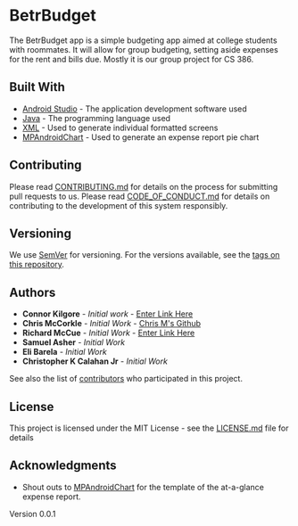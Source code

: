 # BetrBudget

The BetrBudget app is a simple budgeting app aimed at college students with roommates. It will allow for group budgeting, setting aside expenses for the rent and bills due. Mostly it is our group project for CS 386.


## Built With

* [Android Studio](https://developer.android.com/docs) - The application development software used
* [Java](https://www.java.com/en/download/help/whatis_java.html) - The programming language used
* [XML](https://www.xml.com/) - Used to generate individual formatted screens
* [MPAndroidChart](https://github.com/PhilJay/MPAndroidChart) - Used to generate an expense report pie chart

## Contributing

Please read [CONTRIBUTING.md](https://gist.github.com/PurpleBooth/b24679402957c63ec426) for details on the process for submitting pull requests to us.
Please read [CODE_OF_CONDUCT.md](https://github.com/ChrisCalah/BetrBudget/blob/master/CODE_OF_CONDUCT.md) for details on contributing to the development of this system responsibly.

## Versioning

We use [SemVer](http://semver.org/) for versioning. For the versions available, see the [tags on this repository](https://github.com/ChrisCalah/BetrBudget/tags). 

## Authors

* **Connor Kilgore** - *Initial work* - [Enter Link Here](https://google.com)
* **Chris McCorkle** - *Initial Work* - [Chris M's Github](https://github.com/Chris-McCorkle)
* **Richard McCue** - *Initial Work* - [Enter Link Here](https://google.com)
* **Samuel Asher** - *Initial Work* 
* **Eli Barela** - *Initial Work*
* **Christopher K Calahan Jr** - *Initial Work*

See also the list of [contributors](https://github.com/ChrisCalah/BetrBudget/graphs/contributors) who participated in this project.

## License

This project is licensed under the MIT License - see the [LICENSE.md](LICENSE.md) file for details

## Acknowledgments

* Shout outs to [MPAndroidChart](https://github.com/PhilJay/MPAndroidChart) for the template of the at-a-glance expense report.

Version 0.0.1
